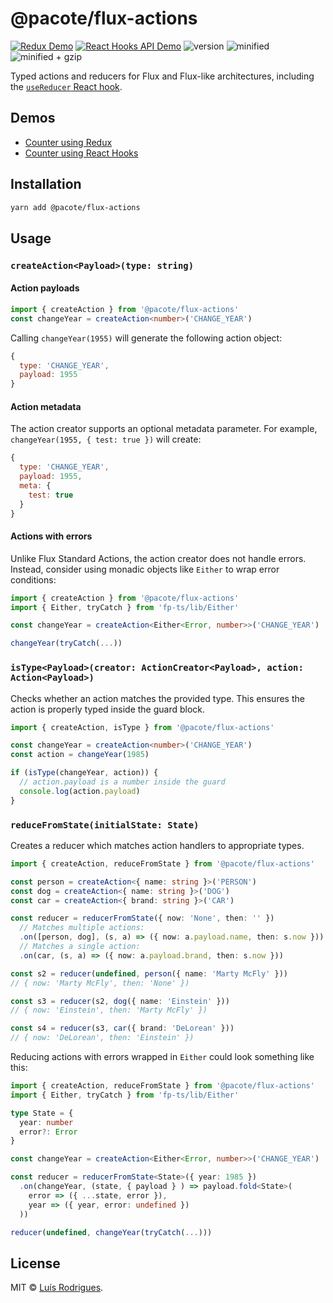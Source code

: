 # @pacote/flux-actions

[![Redux Demo](https://badgen.net/badge/codesandbox/redux%20demo/yellow)](https://codesandbox.io/s/xv62o57r3z)
[![React Hooks API Demo](https://badgen.net/badge/codesandbox/react%20hooks%20api%20demo/yellow)](https://codesandbox.io/s/2wx6n5zlj0)
![version](https://badgen.net/npm/v/@pacote/flux-actions)
![minified](https://badgen.net/bundlephobia/min/@pacote/flux-actions)
![minified + gzip](https://badgen.net/bundlephobia/minzip/@pacote/flux-actions)

Typed actions and reducers for Flux and Flux-like architectures, including the [`useReducer` React hook](https://reactjs.org/docs/hooks-reference.html#usereducer).

## Demos

- [Counter using Redux](https://codesandbox.io/s/xv62o57r3z)
- [Counter using React Hooks](https://codesandbox.io/s/2wx6n5zlj0)

## Installation

```bash
yarn add @pacote/flux-actions
```

## Usage

### `createAction<Payload>(type: string)`

#### Action payloads

```typescript
import { createAction } from '@pacote/flux-actions'
const changeYear = createAction<number>('CHANGE_YEAR')
```

Calling `changeYear(1955)` will generate the following action object:

```javascript
{
  type: 'CHANGE_YEAR',
  payload: 1955
}
```

#### Action metadata

The action creator supports an optional metadata parameter. For example, `changeYear(1955, { test: true })` will create:

```javascript
{
  type: 'CHANGE_YEAR',
  payload: 1955,
  meta: {
    test: true
  }
}
```

#### Actions with errors

Unlike Flux Standard Actions, the action creator does not handle errors. Instead, consider using monadic objects like `Either` to wrap error conditions:

```typescript
import { createAction } from '@pacote/flux-actions'
import { Either, tryCatch } from 'fp-ts/lib/Either'

const changeYear = createAction<Either<Error, number>>('CHANGE_YEAR')

changeYear(tryCatch(...))
```

### `isType<Payload>(creator: ActionCreator<Payload>, action: Action<Payload>)`

Checks whether an action matches the provided type. This ensures the action is properly typed inside the guard block.

```typescript
import { createAction, isType } from '@pacote/flux-actions'

const changeYear = createAction<number>('CHANGE_YEAR')
const action = changeYear(1985)

if (isType(changeYear, action)) {
  // action.payload is a number inside the guard
  console.log(action.payload)
}
```

### `reduceFromState(initialState: State)`

Creates a reducer which matches action handlers to appropriate types.

```typescript
import { createAction, reduceFromState } from '@pacote/flux-actions'

const person = createAction<{ name: string }>('PERSON')
const dog = createAction<{ name: string }>('DOG')
const car = createAction<{ brand: string }>('CAR')

const reducer = reducerFromState({ now: 'None', then: '' })
  // Matches multiple actions:
  .on([person, dog], (s, a) => ({ now: a.payload.name, then: s.now }))
  // Matches a single action:
  .on(car, (s, a) => ({ now: a.payload.brand, then: s.now }))

const s2 = reducer(undefined, person({ name: 'Marty McFly' }))
// { now: 'Marty McFly', then: 'None' })

const s3 = reducer(s2, dog({ name: 'Einstein' }))
// { now: 'Einstein', then: 'Marty McFly' })

const s4 = reducer(s3, car({ brand: 'DeLorean' }))
// { now: 'DeLorean', then: 'Einstein' })
```

Reducing actions with errors wrapped in `Either` could look something like this:

```typescript
import { createAction, reduceFromState } from '@pacote/flux-actions'
import { Either, tryCatch } from 'fp-ts/lib/Either'

type State = {
  year: number
  error?: Error
}

const changeYear = createAction<Either<Error, number>>('CHANGE_YEAR')

const reducer = reducerFromState<State>({ year: 1985 })
  .on(changeYear, (state, { payload } ) => payload.fold<State>(
    error => ({ ...state, error }),
    year => ({ year, error: undefined })
  ))

reducer(undefined, changeYear(tryCatch(...)))
```

## License

MIT © [Luís Rodrigues](https://goblindegook.com).
